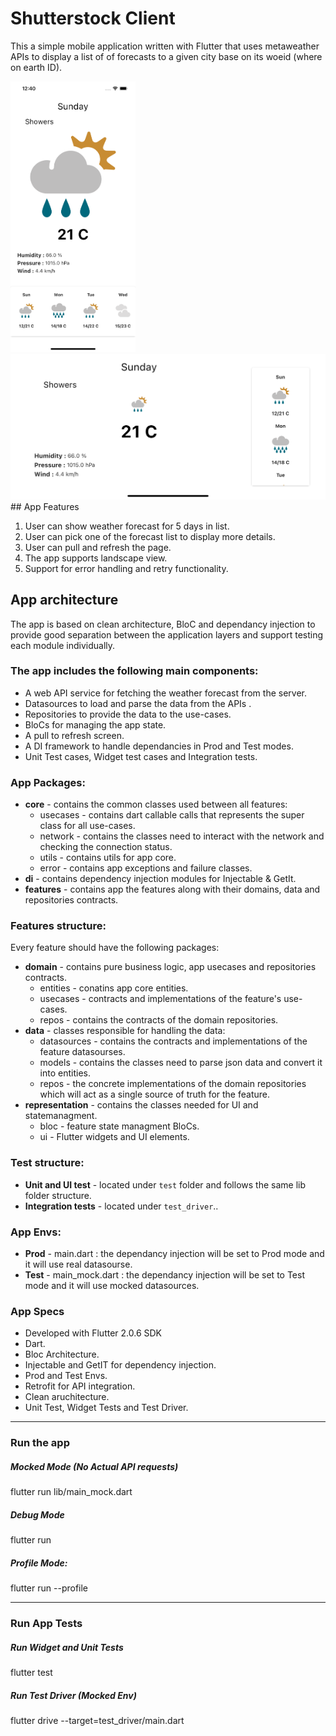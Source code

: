 # Shutterstock Client
This a simple mobile application written with Flutter that uses metaweather APIs to display a list of of forecasts to a given city base on its woeid (where on earth ID).
 
 

   <img src="screenshots/screen2.png" width="200">   

<img src="screenshots/screen1.png" width="900">
## App Features 
 
1.   User can show weather forecast for 5 days in list.
2.   User can pick one of the forecast list to display more details.
3.   User can pull and refresh the page.
4.   The app supports landscape view.
5.   Support for error handling and retry functionality.

## App architecture
The app is based on clean architecture, BloC and dependancy injection to provide good separation between the application layers and support testing each module individually.

### The app includes the following main components:

* A web API service for fetching the weather forecast from the server.
* Datasources to load and parse the data from the APIs . 
* Repositories to provide the data to the use-cases. 
* BloCs for managing the app state.
* A pull to refresh screen.
* A DI framework to handle dependancies in Prod and Test modes.
* Unit Test cases, Widget test cases and Integration tests.

### App Packages:
* **core** - contains the common classes used between all features: 
  * usecases - contains dart callable calls that represents the super class for all use-cases.
  * network - contains the classes need to interact with the network and checking the connection status.
  * utils - contains utils for app core.
  * error - contains app exceptions and failure classes.
* **di** - contains dependency injection modules for Injectable & GetIt.
* **features** - contains app the features along with their domains, data and repositories contracts. 


### Features structure:
Every feature should have the following packages:
* **domain** - contains pure business logic, app usecases and repositories contracts.
  * entities - conatins app core entities.
  * usecases - contracts and implementations of the feature's use-cases.
  * repos - contains the contracts of the domain repositories. 
* **data** - classes responsible for handling the data: 
  * datasources - contains the contracts and implementations of the feature datasourses.
  * models - contains the classes need to parse json data and convert it into entities.
  * repos - the concrete implementations of the domain repositories which will act as a single source of truth for the feature. 
* **representation** - contains the classes needed for UI and statemanagment.
  * bloc - feature state managment BloCs.
  * ui - Flutter widgets and UI elements.


### Test structure:
* **Unit and UI test** - located under `test` folder and follows the same lib folder structure.
* **Integration tests** - located under `test_driver`..
### App Envs:
* **Prod** - main.dart : the dependancy injection will be set to Prod mode and it will use real datasourse.
* **Test** - main_mock.dart : the dependancy injection will be set to Test mode and it will use mocked datasources.


### App Specs
* Developed with Flutter 2.0.6 SDK
* Dart. 
* Bloc Architecture.
* Injectable and GetIT for dependency injection.
* Prod and Test Envs.
* Retrofit for API integration.
* Clean aruchitecture. 
* Unit Test, Widget Tests and Test Driver.
------ 

### Run the app

#####  Mocked Mode (No Actual API requests)
flutter run lib/main_mock.dart 
#####  Debug Mode
flutter run 
#####  Profile Mode:
flutter run --profile

------ 

### Run App Tests
#####  Run Widget and Unit Tests
flutter test
#####  Run Test Driver (Mocked Env) 
flutter drive --target=test_driver/main.dart